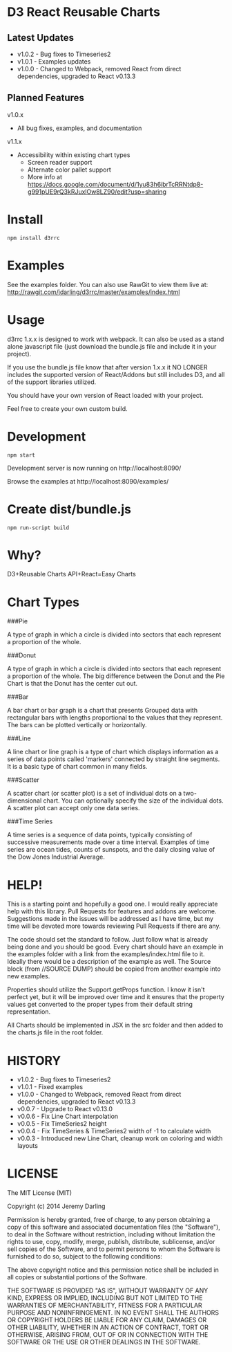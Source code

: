D3 React Reusable Charts
========================

Latest Updates
-------------

  * v1.0.2 - Bug fixes to Timeseries2
  * v1.0.1 - Examples updates
  * v1.0.0 - Changed to Webpack, removed React from direct dependencies, upgraded to React v0.13.3

Planned Features
----------------

v1.0.x
  * All bug fixes, examples, and documentation

v1.1.x
  * Accessibility within existing chart types
    * Screen reader support
    * Alternate color pallet support
    * More info at https://docs.google.com/document/d/1yu83h6ibrTcRRNtdp8-g991pUE9rQ3kRJuxlOw8LZ90/edit?usp=sharing

Install
=======

```
npm install d3rrc
```

Examples
========

See the examples folder.  You can also use RawGit to view them live at:
http://rawgit.com/jdarling/d3rrc/master/examples/index.html

Usage
=====

d3rrc 1.x.x is designed to work with webpack.  It can also be used as a stand alone
javascript file (just download the bundle.js file and include it in your project).

If you use the bundle.js file know that after version 1.x.x it
NO LONGER includes the supported version of React/Addons
but still includes D3, and all of the support libraries utilized.

You should have your own version of React loaded with your project.

Feel free to create your own custom build.

Development
====

```
npm start
```

Development server is now running on http://localhost:8090/

Browse the examples at http://localhost:8090/examples/

Create dist/bundle.js
====

```
npm run-script build
```

Why?
====

D3+Reusable Charts API+React=Easy Charts

Chart Types
======

###Pie

A type of graph in which a circle is divided into sectors that each represent a proportion of the whole.

###Donut

A type of graph in which a circle is divided into sectors that each represent a proportion of the whole.  The big difference between the Donut and the Pie Chart is that the Donut has the center cut out.

###Bar

A bar chart or bar graph is a chart that presents Grouped data with rectangular bars with lengths proportional to the values that they represent. The bars can be plotted vertically or horizontally.

###Line

A line chart or line graph is a type of chart which displays information as a series of data points called 'markers' connected by straight line segments. It is a basic type of chart common in many fields.

###Scatter

A scatter chart (or scatter plot) is a set of individual dots on a two-dimensional chart. You can optionally specify the size of the individual dots. A scatter plot can accept only one data series.

###Time Series

A time series is a sequence of data points, typically consisting of successive measurements made over a time interval. Examples of time series are ocean tides, counts of sunspots, and the daily closing value of the Dow Jones Industrial Average.

HELP!
=====

This is a starting point and hopefully a good one.  I would really appreciate
help with this library.  Pull Requests for features and addons are welcome.
Suggestions made in the issues will be addressed as I have time, but my time
will be devoted more towards reviewing Pull Requests if there are any.

The code should set the standard to follow.  Just follow what is already being
done and you should be good.  Every chart should have an example in the examples
folder with a link from the examples/index.html file to it.  Ideally there
would be a description of the example as well.  The Source block
(from //SOURCE DUMP) should be copied from another example into new examples.

Properties should utilize the Support.getProps function.  I know it isn't
perfect yet, but it will be improved over time and it ensures that the property
values get converted to the proper types from their default string
representation.

All Charts should be implemented in JSX in the src folder and then added to the
charts.js file in the root folder.

HISTORY
=======

  * v1.0.2 - Bug fixes to Timeseries2
  * v1.0.1 - Fixed examples
  * v1.0.0 - Changed to Webpack, removed React from direct dependencies, upgraded to React v0.13.3
  * v0.0.7 - Upgrade to React v0.13.0
  * v0.0.6 - Fix Line Chart interpolation
  * v0.0.5 - Fix TimeSeries2 height
  * v0.0.4 - Fix TimeSeries & TimeSeries2 width of -1 to calculate width
  * v0.0.3 - Introduced new Line Chart, cleanup work on coloring and width layouts


LICENSE
=======

The MIT License (MIT)

Copyright (c) 2014 Jeremy Darling

Permission is hereby granted, free of charge, to any person obtaining a copy
of this software and associated documentation files (the "Software"), to deal
in the Software without restriction, including without limitation the rights
to use, copy, modify, merge, publish, distribute, sublicense, and/or sell
copies of the Software, and to permit persons to whom the Software is
furnished to do so, subject to the following conditions:

The above copyright notice and this permission notice shall be included in
all copies or substantial portions of the Software.

THE SOFTWARE IS PROVIDED "AS IS", WITHOUT WARRANTY OF ANY KIND, EXPRESS OR
IMPLIED, INCLUDING BUT NOT LIMITED TO THE WARRANTIES OF MERCHANTABILITY,
FITNESS FOR A PARTICULAR PURPOSE AND NONINFRINGEMENT. IN NO EVENT SHALL THE
AUTHORS OR COPYRIGHT HOLDERS BE LIABLE FOR ANY CLAIM, DAMAGES OR OTHER
LIABILITY, WHETHER IN AN ACTION OF CONTRACT, TORT OR OTHERWISE, ARISING FROM,
OUT OF OR IN CONNECTION WITH THE SOFTWARE OR THE USE OR OTHER DEALINGS IN
THE SOFTWARE.

